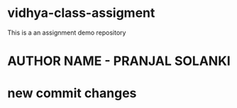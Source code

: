 # vidhya-class-assigment
This is a an assignment demo repository
# AUTHOR NAME - PRANJAL SOLANKI
#  new commit changes